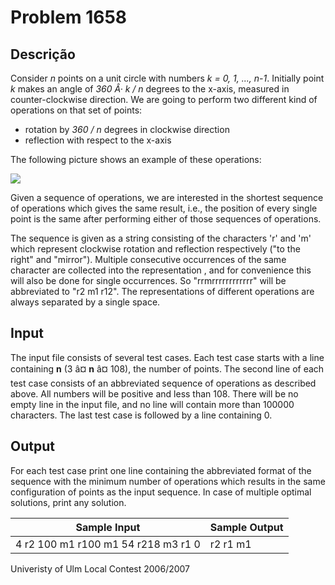 # Problem 1658

Descrição
----------

Consider *n* points on a unit circle with numbers *k = 0, 1, ..., n-1*. Initially point *k* makes an angle of *360 Â· k / n* degrees to the x-axis, measured in counter-clockwise direction. We are going to perform two different kind of operations on that set of points:

* rotation by *360 / n* degrees in clockwise direction
* reflection with respect to the x-axis

The following picture shows an example of these operations:

![](https://resources.beecrowd.com/gallery/images/promocao/dihedral%20groups.png)

Given a sequence of operations, we are interested in the shortest sequence of operations which gives the same result, i.e., the position of every single point is the same after performing either of those sequences of operations.

The sequence is given as a string consisting of the characters 'r' and 'm' which represent clockwise rotation and reflection respectively ("to the right" and "mirror"). Multiple consecutive occurrences of the same character are collected into the representation <character><number>, and for convenience this will also be done for single occurrences. So "rrmrrrrrrrrrrrr" will be abbreviated to "r2 m1 r12". The representations of different operations are always separated by a single space.

Input
-----

The input file consists of several test cases. Each test case starts with a line containing **n** (3 â¤ **n** â¤ 108), the number of points. The second line of each test case consists of an abbreviated sequence of operations as described above. All numbers will be positive and less than 108. There will be no empty line in the input file, and no line will contain more than 100000 characters. The last test case is followed by a line containing 0.

Output
------

For each test case print one line containing the abbreviated format of the sequence with the minimum number of operations which results in the same configuration of points as the input sequence. In case of multiple optimal solutions, print any solution.


| Sample Input | Sample Output |
| --- | --- |
| 4 r2 100 m1 r100 m1 54 r218 m3 r1 0 | r2  r1 m1 |

Univeristy of Ulm Local Contest 2006/2007

